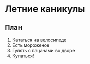 # Летние каникулы

## План

1. Кататься на велосипеде
2. Есть мороженое
3. Гулять с пацанами во дворе
4. Купаться!
